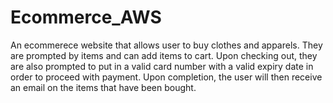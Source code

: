 # Ecommerce_AWS
An ecommerece website that allows user to buy clothes and apparels. They are prompted by items and can add items to cart. Upon checking out, they are also prompted to put in a valid card number with a valid expiry date in order to proceed with payment. Upon completion, the user will then receive an email on the items that have been bought.
